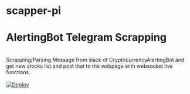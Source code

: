 # scapper-pi
<h1>AlertingBot Telegram Scrapping</h1>
<br>
Scrapping/Parsing Message from slack of CryptocurrencyAlertingBot and get new stocks list and post that to the webpage with websocket live functions.
<br>
<br>
<a href="https://heroku.com/deploy?template=https://github.com/aryanPi/scrapper-slack">
  <img src="https://www.herokucdn.com/deploy/button.svg" alt="Deploy">
</a>
